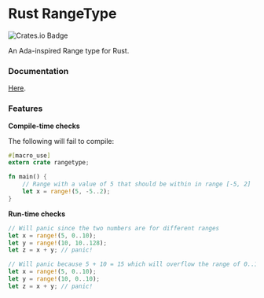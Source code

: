 Rust RangeType
===

![Crates.io Badge](https://img.shields.io/crates/v/rangetype.svg)

An Ada-inspired Range type for Rust.

### Documentation

[Here](https://docs.rs/rangetype/).

### Features

**Compile-time checks**

The following will fail to compile:

```rust
#[macro_use]
extern crate rangetype;

fn main() {
    // Range with a value of 5 that should be within in range [-5, 2]
    let x = range!(5, -5..2);
}
```

**Run-time checks**

```rust
// Will panic since the two numbers are for different ranges
let x = range!(5, 0..10);
let y = range!(10, 10..128);
let z = x + y; // panic!
```

```rust
// Will panic because 5 + 10 = 15 which will overflow the range of 0..10
let x = range!(5, 0..10);
let y = range!(10, 0..10);
let z = x + y; // panic!
```
